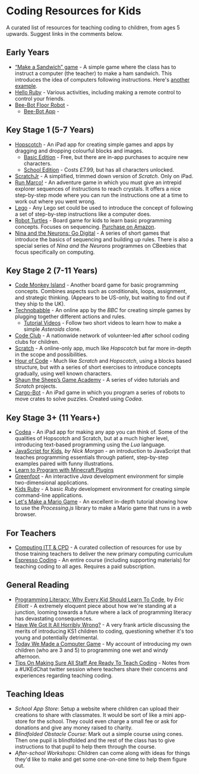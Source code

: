 # Coding Resources for Kids

A curated list of resources for teaching coding to children, from ages 5 upwards. Suggest links in the comments below.

## Early Years

- [“Make a Sandwich” game](http://blog.craigs.me/2014-11-18-comfort-zone.html#following-instructions) - A simple game where the class has to instruct a computer (the teacher) to make a ham sandwich. This introduces the idea of computers following instructions. Here's [another example](https://www.youtube.com/watch?v=leBEFaVHllE).
- [Hello Ruby](http://www.helloruby.com/) - Various activities, including making a remote control to control your friends.
- [Bee-Bot Floor Robot](http://www.tts-group.co.uk/shops/tts/Products/PD1723538/Bee-Bot-Floor-Robot/) -
  - [Bee-Bot App](https://itunes.apple.com/gb/app/bee-bot/id500131639) -

## Key Stage 1 (5-7 Years)

- [Hopscotch](http://www.gethopscotch.com/) - An iPad app for creating simple games and apps by dragging and dropping colourful blocks and images.
  - [Basic Edition](https://itunes.apple.com/gb/app/hopscotch-programming-for/id617098629) - Free, but there are in-app purchases to acquire new characters.
  - [School Edition](https://itunes.apple.com/gb/app/hopscotch-school-edition-programming/id901455276) - Costs £7.99, but has all characters unlocked.
- [ScratchJr](http://www.scratchjr.org/) - A simplified, trimmed down version of _Scratch_. Only on iPad.
- [Run Marco!](https://www.allcancode.com/) - An adventure game in which you must give an intrepid explorer sequences of instructions to reach crystals. It offers a nice step-by-step mode where you can run the instructions one at a time to work out where you went wrong.
- [Lego](http://www.lego.com/) - Any Lego set could be used to introduce the concept of following a set of step-by-step instructions like a computer does.
- [Robot Turtles](http://www.robotturtles.com/) - Board game for kids to learn basic programming concepts. Focuses on sequencing. [Purchase on Amazon](http://www.amazon.co.uk/ThinkFun-Robot-Turtles-Board-Game/dp/B00HN2BXUY).
- [Nina and the Neurons: Go Digital](http://www.bbc.co.uk/cbeebies/games/nina-go-digital-game) - A series of short games that introduce the basics of sequencing and building up rules. There is also a special series of _Nina and the Neurons_ programmes on CBeebies that focus specifically on computing.

## Key Stage 2 (7-11 Years)

- [Code Monkey Island](http://codemonkeyplanet.com/) - Another board game for basic programming concepts. Combines aspects such as conditionals, loops, assignment, and strategic thinking. (Appears to be US-only, but waiting to find out if they ship to the UK).
- [Technobabble](http://www.bbc.co.uk/cbbc/games/make-it-technobabble-game-maker) - An online app by the _BBC_ for creating simple games by plugging together different actions and rules.
  - [Tutorial Videos](http://www.bbc.co.uk/cbbc/topics/make-it-tutorials) - Follow two short videos to learn how to make a simple _Asteroids_ clone.
- [Code Club](https://www.codeclub.org.uk/) - A nationwide network of volunteer-led after school coding clubs for children.
- [Scratch](http://scratch.mit.edu/) - A online-only app, much like _Hopscotch_ but far more in-depth in the scope and possibilities.
- [Hour of Code](http://code.org/learn) - Much like _Scratch_ and _Hopscotch_, using a blocks based structure, but with a series of short exercises to introduce concepts gradually, using well known characters.
- [Shaun the Sheep’s Game Academy](http://shaunsgameacademy.co.uk/) - A series of video tutorials and _Scratch_ projects.
- [Cargo-Bot](http://twolivesleft.com/CargoBot/) - An iPad game in which you program a series of robots to move crates to solve puzzles. Created using _Codea_.

## Key Stage 3+ (11 Years+)

- [Codea](http://twolivesleft.com/Codea/) - An iPad app for making any app you can think of. Some of the qualities of Hopscotch and Scratch, but at a much higher level, introducing text-based programming using the _Lua_ language.
- [JavaScript for Kids](http://www.nostarch.com/javascriptforkids), _by Nick Morgan_ - an introduction to JavaScript that teaches programming essentials through patient, step-by-step examples paired with funny illustrations.
- [Learn to Program with Minecraft Plugins ](https://pragprog.com/book/ahmine2/learn-to-program-with-minecraft-plugins)
- [Greenfoot](ttp://www.greenfoot.org/overview) - An interactive _Java_ development environment for simple two-dimensional applications.
- [Kids Ruby](http://kidsruby.com/) - A basic _Ruby_ development environment for creating simple command-line applications.
- [Let's Make a Mario Game](http://processingjs.nihongoresources.com/test/PjsGameEngine/docs/tutorial/mario.html) - An excellent in-depth tutorial showing how to use the _Processing.js_ library to make a Mario game that runs in a web browser.

## For Teachers

- [Computing ITT & CPD](https://sites.google.com/site/primaryictitt/) - A curated collection of resources for use by those training teachers to deliver the new primary computing curriculum
- [Espresso Coding](http://www.espressocoding.co.uk/) - An entire course (including supporting materials) for teaching coding to all ages. Requires a paid subscription.

## General Reading

- [Programming Literacy: Why Every Kid Should Learn To Code](https://medium.com/javascript-scene/programming-literacy-7bc4ae154b91), by _Eric Elliott_ - A extremely eloquent piece about how we're standing at a junction, looming towards a future where a lack of programming literacy has devastating consequences.
- [Have We Got It All Horribly Wrong?](http://www.codingclub.co.uk/blog.php#2) - A very frank article discussing the merits of introducing KS1 children to coding, questioning whether it's too young and potentially detrimental.
- [Today We Made a Computer Game](http://blog.craigs.me/2015-01-10-today-we-made-a-computer-game.html) - My account of introducing my own children (who are 3 and 5) to programming one wet and windy afternoon.
- [Tips On Making Sure All Staff Are Ready To Teach Coding](http://ukedchat.com/2014/02/27/session-191-coding-coding-coding-tips-on-making-sure-all-staff-are-ready-to-teach-coding/) - Notes from a #UKEdChat twitter session where teachers share their concerns and experiences regarding teaching coding.

## Teaching Ideas

- _School App Store_: Setup a website where children can upload their creations to share with classmates. It would be sort of like a mini app-store for the school. They could even charge a small fee or ask for donations and give any money raised to charity.
- _Blindfolded Obstacle Course_: Mark out a simple course using cones. Then one pupil is blindfolded and the rest of the class has to give instructions to that pupil to help them through the course.
- _After-school Workshops_: Children can come along with ideas for things they'd like to make and get some one-on-one time to help them figure out.